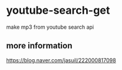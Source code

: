 # youtube-search-get
make mp3 from youtube search api

## more information
https://blog.naver.com/jasuil/222000817098
